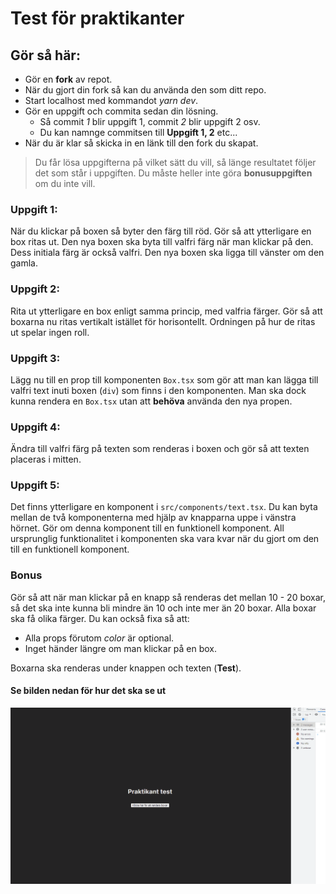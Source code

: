 ﻿# Test för praktikanter

## Gör så här:
- Gör en **fork** av repot.
- När du gjort din fork så kan du använda den som ditt repo.
- Start localhost med kommandot *yarn dev*.
- Gör en uppgift och commita sedan din lösning.
    - Så commit _1_ blir uppgift 1, commit _2_ blir uppgift 2 osv.
    - Du kan namnge commitsen till **Uppgift 1, 2** etc...
- När du är klar så skicka in en länk till den fork du skapat.

> Du får lösa uppgifterna på vilket sätt du vill, så länge resultatet följer det som står i uppgiften. Du måste heller inte göra **bonusuppgiften** om du inte vill.

### Uppgift 1:
När du klickar på boxen så byter den färg till röd. Gör så att ytterligare en box ritas ut. Den nya boxen ska byta till valfri färg när man klickar på den. Dess initiala färg är också valfri. Den nya boxen ska ligga till vänster om den gamla.

### Uppgift 2:
Rita ut ytterligare en box enligt samma princip, med valfria färger. Gör så att boxarna nu ritas vertikalt istället för horisontellt. Ordningen på hur de ritas ut spelar ingen roll.

### Uppgift 3:
Lägg nu till en prop till komponenten `Box.tsx` som gör att man kan lägga till valfri text inuti boxen (`div`) som finns i den komponenten. Man ska dock kunna rendera en `Box.tsx` utan att **behöva** använda den nya propen.

### Uppgift 4:
Ändra till valfri färg på texten som renderas i boxen och gör så att texten placeras i mitten.

### Uppgift 5:
Det finns ytterligare en komponent i `src/components/text.tsx`. Du kan byta mellan de två komponenterna med hjälp av knapparna uppe i vänstra hörnet. Gör om denna komponent till en funktionell komponent. All ursprunglig funktionalitet i komponenten ska vara kvar när du gjort om den till en funktionell komponent.

### Bonus
Gör så att när man klickar på en knapp så renderas det mellan 10 - 20 boxar, så det ska inte kunna bli mindre än 10 och inte mer än 20 boxar. Alla boxar ska få olika färger. Du kan också fixa så att:
- Alla props förutom *color* är optional.
- Inget händer längre om man klickar på en box.

Boxarna ska renderas under knappen och texten (**Test**).
#### Se bilden nedan för hur det ska se ut

![alt text](https://github.com/JesperCaspeco/praktikant_test/blob/main/src/misc/praktikantTest.gif)
